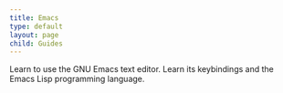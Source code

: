 ```yaml
---
title: Emacs
type: default
layout: page
child: Guides
---
```


Learn to use the GNU Emacs text editor. Learn its keybindings and the Emacs Lisp
programming language.
